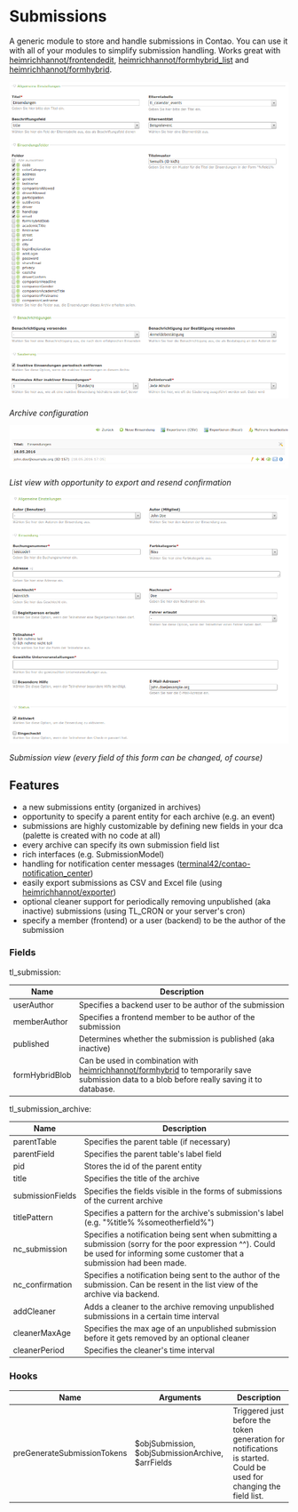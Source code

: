# Submissions

A generic module to store and handle submissions in Contao. You can use it with all of your modules to simplify submission handling.
Works great with [heimrichhannot/frontendedit](https://github.com/heimrichhannot/contao-frontendedit),
[heimrichhannot/formhybrid_list](https://github.com/heimrichhannot/contao-formhybrid_list) and
[heimrichhannot/formhybrid](https://github.com/heimrichhannot/contao-formhybrid).

![alt Archive](docs/screenshot.png)

*Archive configuration*

![alt Archive](docs/screenshot2.png)

*List view with opportunity to export and resend confirmation*

![alt Archive](docs/screenshot3.png)

*Submission view (every field of this form can be changed, of course)*

## Features

- a new submissions entity (organized in archives)
- opportunity to specify a parent entity for each archive (e.g. an event)
- submissions are highly customizable by defining new fields in your dca (palette is created with no code at all)
- every archive can specify its own submission field list
- rich interfaces (e.g. SubmissionModel)
- handling for notification center messages ([terminal42/contao-notification_center](https://github.com/terminal42/contao-notification_center))
- easily export submissions as CSV and Excel file (using [heimrichhannot/exporter](https://github.com/heimrichhannot/contao-exporter))
- optional cleaner support for periodically removing unpublished (aka inactive) submissions (using TL_CRON or your server's cron)
- specify a member (frontend) or a user (backend) to be the author of the submission

### Fields

tl_submission:

Name | Description
---- | -----------
userAuthor | Specifies a backend user to be author of the submission
memberAuthor | Specifies a frontend member to be author of the submission
published | Determines whether the submission is published (aka inactive)
formHybridBlob | Can be used in combination with [heimrichhannot/formhybrid](https://github.com/heimrichhannot/contao-formhybrid) to temporarily save submission data to a blob before really saving it to database.

tl_submission_archive:

Name | Description
---- | -----------
parentTable | Specifies the parent table (if necessary)
parentField | Specifies the parent table's label field
pid | Stores the id of the parent entity
title | Specifies the title of the archive
submissionFields | Specifies the fields visible in the forms of submissions of the current archive
titlePattern | Specifies a pattern for the archive's submission's label (e.g. "%title% %someotherfield%")
nc_submission | Specifies a notification being sent when submitting a submission (sorry for the poor expression ^^). Could be used for informing some customer that a submission had been made.
nc_confirmation | Specifies a notification being sent to the author of the submission. Can be resent in the list view of the archive via backend.
addCleaner | Adds a cleaner to the archive removing unpublished submissions in a certain time interval
cleanerMaxAge | Specifies the max age of an unpublished submission before it gets removed by an optional cleaner
cleanerPeriod | Specifies the cleaner's time interval

### Hooks

Name | Arguments | Description
---- | --------- | -----------
preGenerateSubmissionTokens | $objSubmission, $objSubmissionArchive, $arrFields | Triggered just before the token generation for notifications is started. Could be used for changing the field list.